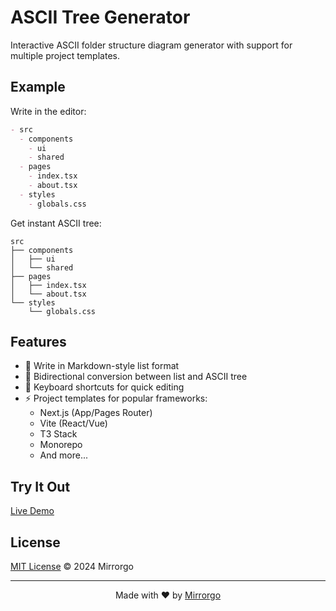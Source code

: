# ASCII Tree Generator

Interactive ASCII folder structure diagram generator with support for multiple project templates.

## Example

Write in the editor:
```markdown
- src
  - components
    - ui
    - shared
  - pages
    - index.tsx
    - about.tsx
  - styles
    - globals.css
```

Get instant ASCII tree:
```
src
├── components
│   ├── ui
│   └── shared
├── pages
│   ├── index.tsx
│   └── about.tsx
└── styles
    └── globals.css
```

## Features
<!-- - 🎨 Visual tree editor with drag-and-drop support -->
- 📝 Write in Markdown-style list format
- 🔄 Bidirectional conversion between list and ASCII tree
- 🎯 Keyboard shortcuts for quick editing
- ⚡ Project templates for popular frameworks:
  - Next.js (App/Pages Router)
  - Vite (React/Vue)
  - T3 Stack
  - Monorepo
  - And more...

## Try It Out
[Live Demo](https://ascii-tree.unimelb.top)

## License
[MIT License](LICENSE) © 2024 Mirrorgo

---
<div align="center">
  Made with ❤️ by <a href="https://github.com/Mirrorgo">Mirrorgo</a>
</div>